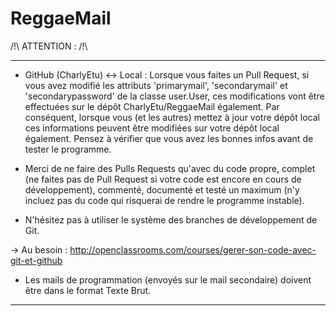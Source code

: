 ReggaeMail
==========

/!\ ATTENTION : /!\
__________
* GitHub (CharlyEtu) <-> Local : Lorsque vous faites un Pull Request, si vous avez modifié les attributs 'primarymail',
'secondarymail' et 'secondarypassword' de la classe user.User, ces modifications vont être effectuées sur le dépôt CharlyEtu/ReggaeMail également. Par conséquent, lorsque vous (et les autres) mettez à jour votre dépôt local ces informations peuvent être
modifiées sur votre dépôt local également. Pensez à vérifier que vous avez les bonnes infos avant de tester
le programme.

* Merci de ne faire des Pulls Requests qu'avec du code propre, complet (ne faites pas de Pull Request si votre code est
encore en cours de développement), commenté, documenté et testé un maximum (n'y incluez pas du code qui risquerai de
rendre le programme instable).

* N'hésitez pas à utiliser le système des branches de développement de Git.

-> Au besoin : http://openclassrooms.com/courses/gerer-son-code-avec-git-et-github

* Les mails de programmation (envoyés sur le mail secondaire) doivent être dans le format Texte Brut.

__________
